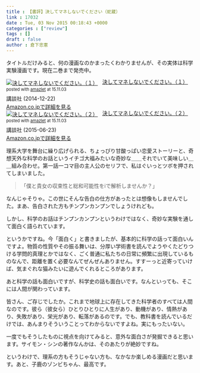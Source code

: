 ```yaml
---
title : 【書評】決してマネしないでください（蛇蔵）
link : 17032
date : Tue, 03 Nov 2015 00:18:43 +0000
categories : ["review"]
tags : []
draft : false
author : 倉下忠憲
---
```


タイトルだけみると、何の漫画なのかまったくわかりませんが、その実体は科学実験漫画です。現在二巻まで発売中。


<div class="amazlet-box" style="margin-bottom:0px;"><div class="amazlet-image" style="float:left;margin:0px 12px 1px 0px;"><a href="http://www.amazon.co.jp/exec/obidos/ASIN/B00R2OALNI/rashita1000-22/ref=nosim/" name="amazletlink" target="_blank"><img src="http://ecx.images-amazon.com/images/I/51bOJrxKkwL._SL160_.jpg" alt="決してマネしないでください。（１）" style="border: none;" /></a></div><div class="amazlet-info" style="line-height:120%; margin-bottom: 10px"><div class="amazlet-name" style="margin-bottom:10px;line-height:120%"><a href="http://www.amazon.co.jp/exec/obidos/ASIN/B00R2OALNI/rashita1000-22/ref=nosim/" name="amazletlink" target="_blank">決してマネしないでください。（１）</a><div class="amazlet-powered-date" style="font-size:80%;margin-top:5px;line-height:120%">posted with <a href="http://www.amazlet.com/" title="amazlet" target="_blank">amazlet</a> at 15.11.03</div></div><div class="amazlet-detail">講談社 (2014-12-22)<br /></div><div class="amazlet-sub-info" style="float: left;"><div class="amazlet-link" style="margin-top: 5px"><a href="http://www.amazon.co.jp/exec/obidos/ASIN/B00R2OALNI/rashita1000-22/ref=nosim/" name="amazletlink" target="_blank">Amazon.co.jpで詳細を見る</a></div></div></div><div class="amazlet-footer" style="clear: left"></div></div>

<div class="amazlet-box" style="margin-bottom:0px;"><div class="amazlet-image" style="float:left;margin:0px 12px 1px 0px;"><a href="http://www.amazon.co.jp/exec/obidos/ASIN/B00ZERPNWY/rashita1000-22/ref=nosim/" name="amazletlink" target="_blank"><img src="http://ecx.images-amazon.com/images/I/51vEWinRTPL._SL160_.jpg" alt="決してマネしないでください。（２）" style="border: none;" /></a></div><div class="amazlet-info" style="line-height:120%; margin-bottom: 10px"><div class="amazlet-name" style="margin-bottom:10px;line-height:120%"><a href="http://www.amazon.co.jp/exec/obidos/ASIN/B00ZERPNWY/rashita1000-22/ref=nosim/" name="amazletlink" target="_blank">決してマネしないでください。（２）</a><div class="amazlet-powered-date" style="font-size:80%;margin-top:5px;line-height:120%">posted with <a href="http://www.amazlet.com/" title="amazlet" target="_blank">amazlet</a> at 15.11.03</div></div><div class="amazlet-detail">講談社 (2015-06-23)<br /></div><div class="amazlet-sub-info" style="float: left;"><div class="amazlet-link" style="margin-top: 5px"><a href="http://www.amazon.co.jp/exec/obidos/ASIN/B00ZERPNWY/rashita1000-22/ref=nosim/" name="amazletlink" target="_blank">Amazon.co.jpで詳細を見る</a></div></div></div><div class="amazlet-footer" style="clear: left"></div></div>


理系大学を舞台に繰り広げられる、ちょっぴり甘酸っぱい恋愛ストーリーと、奇想天外な科学のお話というイチゴ大福みたいな奇妙な＿＿それでいて美味しい＿＿組み合わせ。第一話一コマ目の主人公のセリフで、私はぐいっとツボを押されてしまいました。

<blockquote>
「僕と貴女の収束性と総和可能性をiで解析しませんか？」
</blockquote>

なんじゃそりゃ。この世にそんな告白の仕方があったとは想像もしませんでした。まあ、告白された方もチンプンカンプンでしょうけれども。

しかし、科学のお話はチンプンカンプンというわけではなく、奇妙な実験を通して面白く語られています。

というかですね。今「面白く」と書きましたが、基本的に科学の話って面白いんですよ。物質の性質やその振る舞いは、分厚い学術書を読んでようやくたどりつける学問的真理とかではなく、ごく普通に私たちの日常に頻繁に出現しているものなんで、距離を置く必要なんてぜんぜんありません。すすーっと近寄っていけば、気まぐれな猫みたいに遊んでくれるところがあります。

あと科学の話も面白いですが、科学史の話も面白いです。なんといっても、そこには人間が関わっています。

皆さん、ご存じでしたか。これまで地球上に存在してきた科学者のすべては人間なのです。彼ら（彼女ら）ひとりひとりに人生があり、動機があり、情熱があり、失敗があり、栄光があり、転落があるのです。でも、教科書を読んでいるだけでは、あんまりそういうことってわからないですよね。実にもったいない。

一度でもそうしたものに視点を向けてみると、意外な面白さが発掘できると思います。サイモン・シンの著作なんかは、そのあたりが絶妙ですね。

というわけで、理系の方もそうじゃない方も、なかなか楽しめる漫画だと思います。あと、子鹿のゾンビちゃん、最高です。
